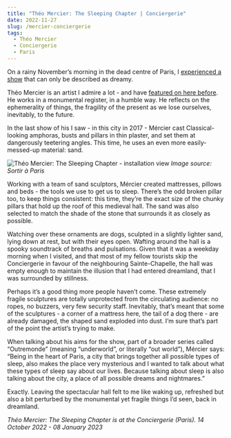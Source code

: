 ```yaml
---
title: "Théo Mercier: The Sleeping Chapter | Conciergerie"
date: 2022-11-27
slug: /mercier-conciergerie
tags:
  - Théo Mercier
  - Conciergerie
  - Paris
---
```


On a rainy November’s morning in the dead centre of Paris, I [experienced a show](https://www.paris-conciergerie.fr/en/News/The-Sleeping-Chapter-of-Theo-Mercier) that can only be described as dreamy. 

Théo Mercier is an artist I admire a lot - and have [featured on here before](/mercier-bugada). He works in a monumental register, in a humble way. He reflects on the ephemerality of things, the fragility of the present as we lose ourselves, inevitably, to the future.

In the last show of his I saw - in this city in 2017 - Mércier cast Classical-looking amphoras, busts and pillars in thin plaster, and set them at dangerously teetering angles. This time, he uses an even more easily-messed-up material: sand.

![Théo Mercier: The Sleeping Chapter - installation view](/mercier-conciergerie-1.jpeg)
*Image source: Sortir à Paris*

Working with a team of sand sculptors, Mércier created mattresses, pillows and beds - the tools we use to get us to sleep. There’s the odd broken pillar too, to keep things consistent: this time, they’re the exact size of the chunky pillars that hold up the roof of this medieval hall. The sand was also selected to match the shade of the stone that surrounds it as closely as possible. 

Watching over these ornaments are dogs, sculpted in a slightly lighter sand, lying down at rest, but with their eyes open. Wafting around the hall is a spooky soundtrack of breaths and pulsations. Given that it was a weekday morning when I visited, and that most of my fellow tourists skip the Conciergerie in favour of the neighbouring Sainte-Chapelle, the hall was empty enough to maintain the illusion that I had entered dreamland, that I was surrounded by stillness.

Perhaps it’s a good thing more people haven’t come. These extremely fragile sculptures are totally unprotected from the circulating audience: no ropes, no buzzers, very few security staff. Inevitably, that’s meant that some of the sculptures - a corner of a mattress here, the tail of a dog there - are already damaged, the shaped sand exploded into dust. I’m sure that’s part of the point the artist’s trying to make.

When talking about his aims for the show, part of a broader series called “Outremonde” (meaning “underworld”, or literally “out world”), Mércier says: “Being in the heart of Paris, a city that brings together all possible types of sleep, also makes the place very mysterious and I wanted to talk about what these types of sleep say about our lives. Because talking about sleep is also talking about the city, a place of all possible dreams and nightmares.” 

Exactly. Leaving the spectacular hall felt to me like waking up, refreshed but also a bit perturbed by the monumental yet fragile things I’d seen, back in dreamland.

*Théo Mercier: The Sleeping Chapter is at the Conciergerie (Paris). 14 October 2022 - 08 January 2023*
